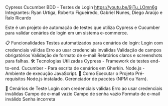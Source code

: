 Cypress Cucumber BDD - Testes de Login
https://youtu.be/9jTu_LOmn6g
Integrantes: Ryan Urtiga, Roberto Figueiredo, Gabriel Nunes, Diego Araújo e Ítalo Ricardo


Este é um projeto de automação de testes que utiliza Cypress e Cucumber para validar cenários de login em um sistema e-commerce.

📋 Funcionalidades
Testes automatizados para cenários de login:
Login com credenciais válidas
Erro ao usar credenciais inválidas
Validação de campos obrigatórios
Validação de formato de e-mail
Relatórios claros e screenshots para falhas.
🛠️ Tecnologias Utilizadas
Cypress - Framework de testes end-to-end.
Cucumber - Para escrita de cenários em Gherkin.
Node.js - Ambiente de execução JavaScript.
🚀 Como Executar o Projeto
Pré-requisitos
Node.js instalado.
Gerenciador de pacotes (NPM ou Yarn).

📂 Cenários de Teste
Login com credenciais válidas
Erro ao usar credenciais inválidas
Campo de e-mail vazio
Campo de senha vazio
Formato de e-mail inválido
Senha incorreta
